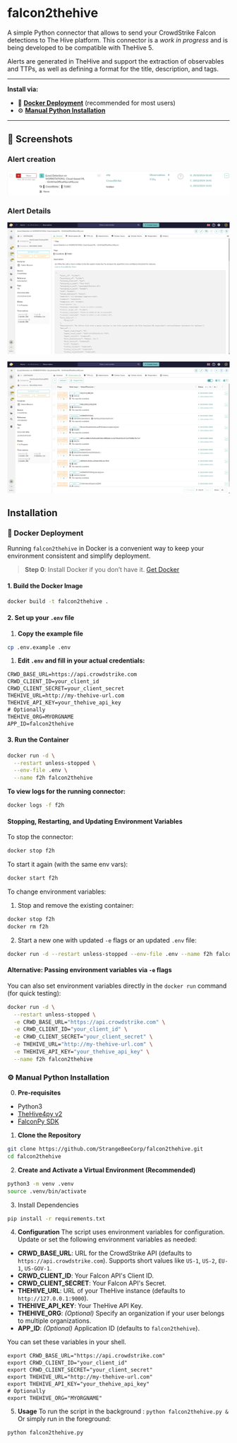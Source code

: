 # falcon2thehive

A simple Python connector that allows to send your CrowdStrike Falcon detections to The Hive platform.
This connector is a *work in progress* and is being developed to be compatible with TheHive 5.

Alerts are generated in TheHive and support the extraction of observables and TTPs, as well as defining a format for the title, description, and tags.

---
**Install via:**  
- 🐳 [**Docker Deployment**](#-docker-deployment) (recommended for most users)  
- ⚙️ [**Manual Python Installation**](#%EF%B8%8F-manual-python-installation)
---

## 📸 Screenshots
### Alert creation
![alert example](<./assets/alert-example.png>)

### Alert Details
![alert details](<./assets/alert-example-details.png>)

![observables](<./assets/alert-observables-details.png>)

## Installation
### 🐳 Docker Deployment
Running `falcon2thehive` in Docker is a convenient way to keep your environment consistent and simplify deployment.

> **Step 0**: Install Docker if you don’t have it. [Get Docker](https://docs.docker.com/get-docker/)

#### 1. Build the Docker Image
```bash
docker build -t falcon2thehive .
```

#### 2. Set up your `.env` file

1. **Copy the example file**
```bash
cp .env.example .env
```
1. **Edit `.env` and fill in your actual credentials:**

```
CRWD_BASE_URL=https://api.crowdstrike.com
CRWD_CLIENT_ID=your_client_id
CRWD_CLIENT_SECRET=your_client_secret
THEHIVE_URL=http://my-thehive-url.com
THEHIVE_API_KEY=your_thehive_api_key
# Optionally
THEHIVE_ORG=MYORGNAME
APP_ID=falcon2thehive
```

#### 3. Run the Container
```bash
docker run -d \
  --restart unless-stopped \
  --env-file .env \
  --name f2h falcon2thehive
```

**To view logs for the running connector:**

```bash
docker logs -f f2h
```

#### Stopping, Restarting, and Updating Environment Variables

To stop the connector:
```bash
docker stop f2h
```
To start it again (with the same env vars):
```bash
docker start f2h
```
To change environment variables:
1. Stop and remove the existing container:
```bash
docker stop f2h
docker rm f2h
```
2. Start a new one with updated `-e` flags or an updated `.env` file:

```bash
docker run -d --restart unless-stopped --env-file .env --name f2h falcon2thehive
```

#### Alternative: Passing environment variables via `-e` flags 
You can also set environment variables directly in the `docker run` command (for quick testing):

```bash
docker run -d \
  --restart unless-stopped \
  -e CRWD_BASE_URL="https://api.crowdstrike.com" \
  -e CRWD_CLIENT_ID="your_client_id" \
  -e CRWD_CLIENT_SECRET="your_client_secret" \
  -e THEHIVE_URL="http://my-thehive-url.com" \
  -e THEHIVE_API_KEY="your_thehive_api_key" \
  --name f2h falcon2thehive
```


### ⚙️ Manual Python Installation

0. **Pre-requisites**
-   Python3 
- [TheHive4py v2](https://github.com/TheHive-Project/TheHive4py)
- [FalconPy SDK ](https://github.com/CrowdStrike/falconpy)
1. **Clone the Repository**

```bash
git clone https://github.com/StrangeBeeCorp/falcon2thehive.git
cd falcon2thehive
```

2. **Create and Activate a Virtual Environment (Recommended)**

```bash
python3 -m venv .venv
source .venv/bin/activate
```

3. Install Dependencies

```bash
pip install -r requirements.txt
```


4. **Configuration**
The script uses environment variables for configuration. Update or set the following environment variables as needed:

- **CRWD_BASE_URL**: URL for the CrowdStrike API (defaults to `https://api.crowdstrike.com`). Supports short values like `US-1`, `US-2`, `EU-1`, `US-GOV-1`.
- **CRWD_CLIENT_ID**: Your Falcon API's Client ID.
- **CRWD_CLIENT_SECRET**: Your Falcon API's Secret.
- **THEHIVE_URL**: URL of your TheHive instance (defaults to `http://127.0.0.1:9000`).
- **THEHIVE_API_KEY**: Your TheHive API Key.
- **THEHIVE_ORG**: *(Optional)* Specify an organization if your user belongs to multiple organizations.
- **APP_ID**: *(Optional)* Application ID (defaults to `falcon2thehive`).

You can set these variables in your shell.

```
export CRWD_BASE_URL="https://api.crowdstrike.com"
export CRWD_CLIENT_ID="your_client_id"
export CRWD_CLIENT_SECRET="your_client_secret"
export THEHIVE_URL="http://my-thehive-url.com"
export THEHIVE_API_KEY="your_thehive_api_key"
# Optionally
export THEHIVE_ORG="MYORGNAME"  
```

5. **Usage**
To run the script in the background :
`python falcon2thehive.py &`
Or simply run in the foreground:

```bash
python falcon2thehive.py
```